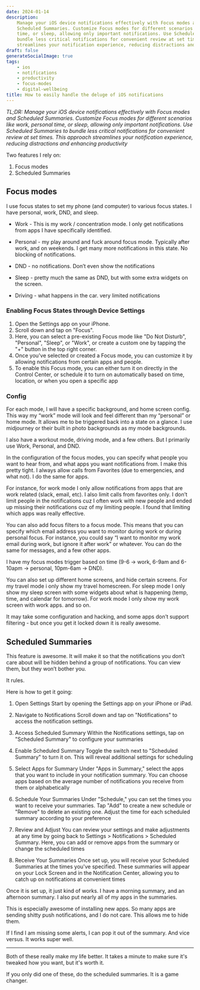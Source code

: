 ```yaml
---
date: 2024-01-14
description:
    Manage your iOS device notifications effectively with Focus modes and
    Scheduled Summaries. Customize Focus modes for different scenarios like work, personal
    time, or sleep, allowing only important notifications. Use Scheduled Summaries to
    bundle less critical notifications for convenient review at set times. This approach
    streamlines your notification experience, reducing distractions and enhancing productivity.
draft: false
generateSocialImage: true
tags:
    - ios
    - notifications
    - productivity
    - focus-modes
    - digital-wellbeing
title: How to easily handle the deluge of iOS notifications
---
```


_TL;DR: Manage your iOS device notifications effectively with Focus modes and Scheduled Summaries. Customize Focus modes for different scenarios like work, personal time, or sleep, allowing only important notifications. Use Scheduled Summaries to bundle less critical notifications for convenient review at set times. This approach streamlines your notification experience, reducing distractions and enhancing productivity_

Two features I rely on:

1. Focus modes
2. Scheduled Summaries

## Focus modes

I use focus states to set my phone (and computer) to various focus states. I have personal, work, DND, and sleep.

- Work - This is my work / concentration mode. I only get notifications from apps I have specifically identified.

- Personal - my play around and fuck around focus mode. Typically after work, and on weekends. I get many more notifications in this state. No blocking of notifications.

- DND - no notifications. Don’t even show the notifications

- Sleep - pretty much the same as DND, but with some extra widgets on the screen.

- Driving - what happens in the car. very limited notifications

### Enabling Focus States through Device Settings

1. Open the Settings app on your iPhone.
2. Scroll down and tap on "Focus".
3. Here, you can select a pre-existing Focus mode like "Do Not Disturb", "Personal", "Sleep", or "Work", or create a custom one by tapping the "+" button in the top right corner.
4. Once you've selected or created a Focus mode, you can customize it by allowing notifications from certain apps and people.
5. To enable this Focus mode, you can either turn it on directly in the Control Center, or schedule it to turn on automatically based on time, location, or when you open a specific app

### Config

For each mode, I will have a specific background, and home screen config. This way my “work” mode will look and feel different than my “personal” or home mode. It allows me to be triggered back into a state on a glance. I use midjourney or their built in photo backgrounds as my mode backgrounds.

I also have a workout mode, driving mode, and a few others. But I primarily use Work, Personal, and DND.

In the configuration of the focus modes, you can specify what people you want to hear from, and what apps you want notifications from. I make this pretty tight. I always allow calls from Favorites (due to emergencies, and what not). I do the same for apps.

For instance, for work mode I only allow notifications from apps that are work related (slack, email, etc). I also limit calls from favorites only. I don’t limit people in the notifications cuz I often work with new people and ended up missing their notifications cuz of my limiting people. I found that limiting which apps was really effective.

You can also add focus filters to a focus mode. This means that you can specify which email address you want to monitor during work or during personal focus. For instance, you could say “I want to monitor my work email during work, but ignore it after work” or whatever. You can do the same for messages, and a few other apps.

I have my focus modes trigger based on time (9-6 -> work, 6-9am and 6-10apm -> personal, 10pm-6am -> DND).

You can also set up different home screens, and hide certain screens. For my travel mode i only show my travel homescreen. For sleep mode I only show my sleep screen with some widgets about what is happening (temp, time, and calendar for tomorrow). For work mode I only show my work screen with work apps. and so on.

It may take some configuration and hacking, and some apps don’t support filtering - but once you get it locked down it is really awesome.

## Scheduled Summaries

This feature is awesome. It will make it so that the notifications you don’t care about will be hidden behind a group of notifications. You can view them, but they won’t bother you.

It rules.

Here is how to get it going:

1. Open Settings
   Start by opening the Settings app on your iPhone or iPad.

2. Navigate to Notifications
   Scroll down and tap on "Notifications" to access the notification settings.

3. Access Scheduled Summary
   Within the Notifications settings, tap on "Scheduled Summary" to configure your summaries

4. Enable Scheduled Summary
   Toggle the switch next to "Scheduled Summary" to turn it on. This will reveal additional settings for scheduling

5. Select Apps for Summary
   Under "Apps in Summary," select the apps that you want to include in your notification summary. You can choose apps based on the average number of notifications you receive from them or alphabetically

6. Schedule Your Summaries
   Under "Schedule," you can set the times you want to receive your summaries. Tap "Add" to create a new schedule or "Remove" to delete an existing one. Adjust the time for each scheduled summary according to your preference

7. Review and Adjust
   You can review your settings and make adjustments at any time by going back to Settings > Notifications > Scheduled Summary. Here, you can add or remove apps from the summary or change the scheduled times

8. Receive Your Summaries
   Once set up, you will receive your Scheduled Summaries at the times you've specified. These summaries will appear on your Lock Screen and in the Notification Center, allowing you to catch up on notifications at convenient times

Once it is set up, it just kind of works. I have a morning summary, and an afternoon summary. I also put nearly all of my apps in the summaries.

This is especially awesome of installing new apps. So many apps are sending shitty push notifications, and I do not care. This allows me to hide them.

If I find I am missing some alerts, I can pop it out of the summary. And vice versus. It works super well.

---

Both of these really make my life better. It takes a minute to make sure it's tweaked how you want, but it's worth it.

If you only did one of these, do the scheduled summaries. It is a game changer.
